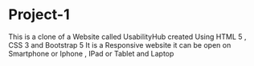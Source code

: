 # Project-1
This is a clone of a Website called UsabilityHub created Using HTML 5 , CSS 3 and Bootstrap 5
It is a Responsive website it can be open on Smartphone or Iphone  , IPad or Tablet and Laptop
